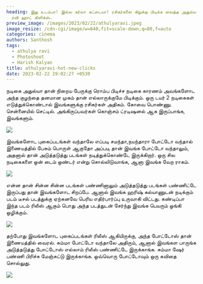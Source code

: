 ```yaml
---
heading: இது உடம்பா! இல்ல கர்லா கட்டையா! ரசிகர்களை கிறுக்கு பிடிக்க வைத்த அதுல்ய
  ரவி ஹாட் கிளிக்ஸ்.
preview_image: /images/2023/02/22/athulyaravi.jpeg
image_resize: /cdn-cgi/image/w=640,fit=scale-down,q=80,f=auto
categories: cinema
authors: Santhosh
tags:
  - athulya ravi
  - Photoshoot
  - Harish Kalyan
title: athulyaravi-hot-new-clicks
date: 2023-02-22 19:02:27 +0530
---
```

நடிகை அதுல்யா தான் நிறைய பேருக்கு ரொம்ப பிடிச்ச நடிகை காரணம் அவங்களோட அந்த குழந்தை தனமான முகம் தான் எல்லாருக்குமே பிடிக்கும். ஒரு டயர் 2 நடிகைகள்  எடுத்துக்கொண்டால் இவங்களுக்கு ரசிகர்கள் அதிகம். கோவை பொண்ணு. சென்னையில் செட்டில். அங்கிருப்பவர்கள் கொஞ்சம் ட்ரடிஷனல் ஆக இருப்பாங்க, இவங்களும்.



![](/images/2023/02/22/athulyaravi-hot-new-clicks.jpeg)

இவங்களோட புகைப்படங்கள் வந்தாலே எப்படி சமந்தா,நயந்தாரா போட்டோ வந்தால் இணையத்தில் பேசும் பொருள் ஆகுதோ அப்படி தான் இவங்க போட்டோ வந்தாலும், அதனால் தான் அடுத்தடுத்து படங்கள் நடித்துக்கொண்டே இருக்கிறார். ஒரு சில நடிகைகளை ஒன் டைம் ஒண்டர் என்று சொல்லிடுவாங்க, ஆனா இவங்க வேற ராகம்.



![](/images/2023/02/22/athulyaravi-hot-new-clicks2.jpeg)

என்ன தான் சின்ன சின்ன படங்கள் பண்ணினாலும் அடுத்தடுத்து படங்கள் பண்ணிட்டே இருப்பது தான் இவங்களோட சிறப்பே. ஆனால் இவங்க ஹரிஷ் கல்யாணுடன் நடிக்கும் படம் டீசல் படத்துக்கு ஏற்கனவே பெரிய எதிர்பார்ப்பு உருவாகி விட்டது. கண்டிப்பா இந்த படம் ரிலீஸ் ஆகும் பொது அந்த படத்துடன் சேர்ந்து இவங்க பெயரும் ஓங்கி ஒழிக்கும்.



![](/images/2023/02/22/athulyaravi-hot-new-clicks4.jpeg)

தற்போது இவங்களோட புகைப்படங்கள் ரிலீஸ் ஆகியிருக்கு, அந்த போட்டோஸ் தான் இணையத்தில் வைரல். சும்மா போட்டோ வந்தாலே அதிரும், ஆனால் இவங்கள பாருங்க அடுத்தடுத்து போட்டோஸ் எல்லாம் ரிலீஸ் பண்ணிட்டே இருக்காங்க.  சும்மா ஷேர் பண்ணி பிரிச்சு மேஞ்சுட்டு இருக்காங்க. ஒவ்வொரு போட்டோவும் ஒரு கவிதை சொல்லுது. 

![](/images/2023/02/22/athulyaravi-hot-new-clicks6.jpeg)
